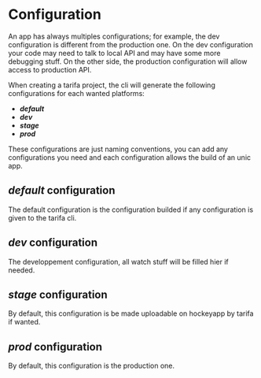 # Configuration

An app has always multiples configurations; for example, the dev configuration is different from the production one. On the dev
configuration your code may need to talk to local API and may have some more debugging stuff. On the other side, the production configuration will allow access to production API.

When creating a tarifa project, the cli will generate the following configurations for each wanted platforms:

* **_default_**
* **_dev_**
* **_stage_**
* **_prod_**

These configurations are just naming conventions, you can add any configurations you need and each configuration allows the build
of an unic app.

## **_default_** configuration

The default configuration is the configuration builded if any configuration is given to the tarifa cli.

## **_dev_** configuration

The developpement configuration, all watch stuff will be filled hier if needed.

## **_stage_** configuration

By default, this configuration is be made uploadable on hockeyapp by tarifa if wanted.

## **_prod_** configuration

By default, this configuration is the production one.
